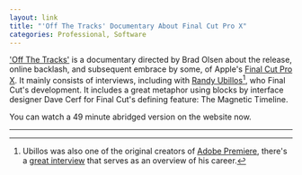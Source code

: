 ```yaml
---
layout: link
title: "'Off The Tracks' Documentary About Final Cut Pro X"
categories: Professional, Software
---
```


['Off The Tracks'](https://offthetracksmovie.com/) is a documentary directed by Brad Olsen about the release, online backlash, and subsequent embrace by some, of Apple's [Final Cut Pro X](https://www.apple.com/final-cut-pro/). It mainly consists of interviews, including with [Randy Ubillos](https://twitter.com/ubillos)[^randyubilloscareer], who Final Cut's development. It includes a great metaphor using blocks by interface designer Dave Cerf for Final Cut's defining feature: The Magnetic Timeline.

You can watch a 49 minute abridged version on the website now.

* * *

[^randyubilloscareer]: Ubillos was also one of the original creators of [Adobe Premiere](https://www.adobe.com/products/premiere/free-trial-download.html), there's a [great interview](http://www.alex4d.com/notes/item/back-to-1-0-randy-ubillos-interview) that serves as an overview of his career.
